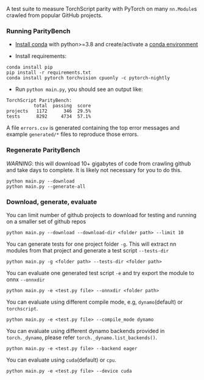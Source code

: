 A test suite to measure TorchScript parity with PyTorch on many `nn.Module`s
crawled from popular GitHub projects.


###  Running ParityBench

- [Install conda] with python>=3.8
and create/activate a [conda environment]

- Install requirements:
```
conda install pip
pip install -r requirements.txt
conda install pytorch torchvision cpuonly -c pytorch-nightly
```

- Run `python main.py`, you should see an output like:
```
TorchScript ParityBench:
          total  passing  score
projects   1172      346  29.5%
tests      8292     4734  57.1%
```
A file `errors.csv` is generated containing the top error messages and example
`generated/*` files to reproduce those errors.

[Install conda]: https://docs.conda.io/projects/conda/en/latest/user-guide/install/
[conda environment]: https://docs.conda.io/projects/conda/en/latest/user-guide/tasks/manage-environments.html


### Regenerate ParityBench

*WARNING*: this will download 10+ gigabytes of code from crawling github and
take days to complete.  It is likely not necessary for you to do this.
```
python main.py --download
python main.py --generate-all
```

### Download, generate, evaluate 
You can limit number of github projects to download for testing and running on a smaller set of github repos
```
python main.py --download --download-dir <folder path> --limit 10
```
You can generate tests for one project folder `-g`. This will extract nn modules from that project and generate a test script `--tests-dir`
```
python main.py -g <folder path> --tests-dir <folder path>
```
You can evaluate one generated test script `-e` and try export the module to onnx `--onnxdir` 
```
python main.py -e <test.py file> --onnxdir <folder path>
```
You can evaluate using different compile mode, e.g, `dynamo`(default) or `torchscript`.
```
python main.py -e <test.py file> --compile_mode dynamo
```
You can evaluate using different dynamo backends provided in `torch._dynamo`, please refer `torch._dynamo.list_backends()`.
```
python main.py -e <test.py file> --backend eager
```
You can evaluate using `cuda`(default) or `cpu`.
```
python main.py -e <test.py file> --device cuda
```




